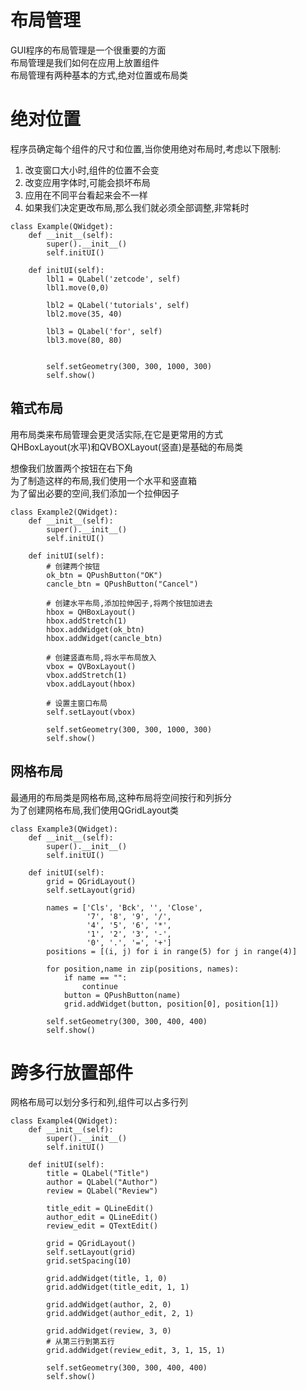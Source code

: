 # 布局管理

GUI程序的布局管理是一个很重要的方面  
布局管理是我们如何在应用上放置组件  
布局管理有两种基本的方式,绝对位置或布局类

# 绝对位置  
程序员确定每个组件的尺寸和位置,当你使用绝对布局时,考虑以下限制:  
1. 改变窗口大小时,组件的位置不会变
2. 改变应用字体时,可能会损坏布局  
3. 应用在不同平台看起来会不一样  
4. 如果我们决定更改布局,那么我们就必须全部调整,非常耗时  

```
class Example(QWidget):
    def __init__(self):
        super().__init__()
        self.initUI()

    def initUI(self):
        lbl1 = QLabel('zetcode', self)
        lbl1.move(0,0)

        lbl2 = QLabel('tutorials', self)
        lbl2.move(35, 40)

        lbl3 = QLabel('for', self)
        lbl3.move(80, 80)


        self.setGeometry(300, 300, 1000, 300)
        self.show()
```



## 箱式布局  
用布局类来布局管理会更灵活实际,在它是更常用的方式  
QHBoxLayout(水平)和QVBOXLayout(竖直)是基础的布局类  

想像我们放置两个按钮在右下角  
为了制造这样的布局,我们使用一个水平和竖直箱  
为了留出必要的空间,我们添加一个拉伸因子  

```
class Example2(QWidget):
    def __init__(self):
        super().__init__()
        self.initUI()

    def initUI(self):
        # 创建两个按钮
        ok_btn = QPushButton("OK")
        cancle_btn = QPushButton("Cancel")

        # 创建水平布局,添加拉伸因子,将两个按钮加进去
        hbox = QHBoxLayout()
        hbox.addStretch(1)
        hbox.addWidget(ok_btn)
        hbox.addWidget(cancle_btn)

        # 创建竖直布局,将水平布局放入
        vbox = QVBoxLayout()
        vbox.addStretch(1)
        vbox.addLayout(hbox)

        # 设置主窗口布局
        self.setLayout(vbox)

        self.setGeometry(300, 300, 1000, 300)
        self.show()
```


## 网格布局  
最通用的布局类是网格布局,这种布局将空间按行和列拆分  
为了创建网格布局,我们使用QGridLayout类 

```
class Example3(QWidget):
    def __init__(self):
        super().__init__()
        self.initUI()

    def initUI(self):
        grid = QGridLayout()
        self.setLayout(grid)

        names = ['Cls', 'Bck', '', 'Close',
                 '7', '8', '9', '/',
                 '4', '5', '6', '*',
                 '1', '2', '3', '-',
                 '0', '.', '=', '+']
        positions = [(i, j) for i in range(5) for j in range(4)]

        for position,name in zip(positions, names):
            if name == "":
                continue
            button = QPushButton(name)
            grid.addWidget(button, position[0], position[1])

        self.setGeometry(300, 300, 400, 400)
        self.show()
```


# 跨多行放置部件  
网格布局可以划分多行和列,组件可以占多行列  

```
class Example4(QWidget):
    def __init__(self):
        super().__init__()
        self.initUI()

    def initUI(self):
        title = QLabel("Title")
        author = QLabel("Author")
        review = QLabel("Review")

        title_edit = QLineEdit()
        author_edit = QLineEdit()
        review_edit = QTextEdit()

        grid = QGridLayout()
        self.setLayout(grid)
        grid.setSpacing(10)

        grid.addWidget(title, 1, 0)
        grid.addWidget(title_edit, 1, 1)

        grid.addWidget(author, 2, 0)
        grid.addWidget(author_edit, 2, 1)

        grid.addWidget(review, 3, 0)
        # 从第三行到第五行
        grid.addWidget(review_edit, 3, 1, 15, 1)

        self.setGeometry(300, 300, 400, 400)
        self.show()
```